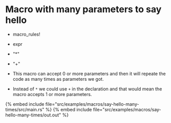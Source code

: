 # Macro with many parameters to say hello

* macro_rules!
* expr
* "*"
* "+"

* This macro can accept 0 or more parameters and then it will repeate the code as many times as parameters we got.
* Instead of `*` we could use `+` in the declaration and that would mean the macro accepts 1 or more parameters.

{% embed include file="src/examples/macros/say-hello-many-times/src/main.rs" %}
{% embed include file="src/examples/macros/say-hello-many-times/out.out" %}



